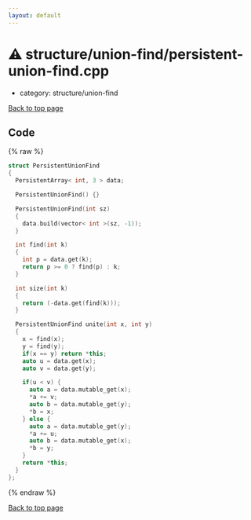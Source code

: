 ```yaml
---
layout: default
---
```


<!-- mathjax config similar to math.stackexchange -->
<script type="text/javascript" async
  src="https://cdnjs.cloudflare.com/ajax/libs/mathjax/2.7.5/MathJax.js?config=TeX-MML-AM_CHTML">
</script>
<script type="text/x-mathjax-config">
  MathJax.Hub.Config({
    TeX: { equationNumbers: { autoNumber: "AMS" }},
    tex2jax: {
      inlineMath: [ ['$','$'] ],
      processEscapes: true
    },
    "HTML-CSS": { matchFontHeight: false },
    displayAlign: "left",
    displayIndent: "2em"
  });
</script>

<script type="text/javascript" src="https://cdnjs.cloudflare.com/ajax/libs/jquery/3.4.1/jquery.min.js"></script>
<script src="https://cdn.jsdelivr.net/npm/jquery-balloon-js@1.1.2/jquery.balloon.min.js" integrity="sha256-ZEYs9VrgAeNuPvs15E39OsyOJaIkXEEt10fzxJ20+2I=" crossorigin="anonymous"></script>
<script type="text/javascript" src="../../../assets/js/copy-button.js"></script>
<link rel="stylesheet" href="../../../assets/css/copy-button.css" />


# :warning: structure/union-find/persistent-union-find.cpp
* category: structure/union-find


[Back to top page](../../../index.html)



## Code
{% raw %}
```cpp
struct PersistentUnionFind
{
  PersistentArray< int, 3 > data;

  PersistentUnionFind() {}

  PersistentUnionFind(int sz)
  {
    data.build(vector< int >(sz, -1));
  }

  int find(int k)
  {
    int p = data.get(k);
    return p >= 0 ? find(p) : k;
  }

  int size(int k)
  {
    return (-data.get(find(k)));
  }

  PersistentUnionFind unite(int x, int y)
  {
    x = find(x);
    y = find(y);
    if(x == y) return *this;
    auto u = data.get(x);
    auto v = data.get(y);

    if(u < v) {
      auto a = data.mutable_get(x);
      *a += v;
      auto b = data.mutable_get(y);
      *b = x;
    } else {
      auto a = data.mutable_get(y);
      *a += u;
      auto b = data.mutable_get(x);
      *b = y;
    }
    return *this;
  }
};

```
{% endraw %}

[Back to top page](../../../index.html)

